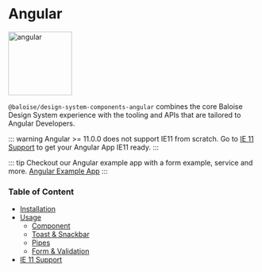 # Angular

<img style="width: 128px;" src="https://angular.io/assets/images/logos/angular/angular.svg" data-origin="https://angular.io/assets/images/logos/angular/angular.svg" alt="angular">

`@baloise/design-system-components-angular` combines the core Baloise Design System experience with the tooling and APIs that are tailored to Angular Developers.

::: warning
Angular >= 11.0.0 does not support IE11 from scratch. Go to [IE 11 Support](./ie11.html) to get your Angular App IE11 ready.
:::

::: tip
Checkout our Angular example app with a form example, service and more. [Angular Example App](https://github.com/baloise/design-system/tree/master/examples/angular)
:::

### Table of Content

- [Installation](./installation.html)
- [Usage](./usage.html)
  - [Component](./usage.html#component)
  - [Toast & Snackbar](./usage.html#toast-snackbar)
  - [Pipes](./usage.html#pipes)
  - [Form & Validation](./usage.html#form-validation)
- [IE 11 Support](./ie11.html)
